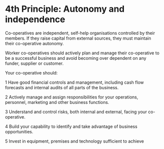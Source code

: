 # 4th Principle: Autonomy and independence

Co-operatives are independent, self-help organisations controlled by their members. If they raise capital from external sources, they must maintain their co-operative autonomy.

Worker co-operatives should actively plan and manage their co-operative to be a successful business and avoid becoming over dependent on any funder, supplier or customer.

Your co-operative should:

1 Have good financial controls and management, including cash flow forecasts and internal audits of all parts of the business.

2 Actively manage and assign responsibilities for your operations, personnel, marketing and other business functions.

3 Understand and control risks, both internal and external, facing your co-operative.

4 Build your capability to identify and take advantage of business opportunities.

5 Invest in equipment, premises and technology sufficient to achieve
